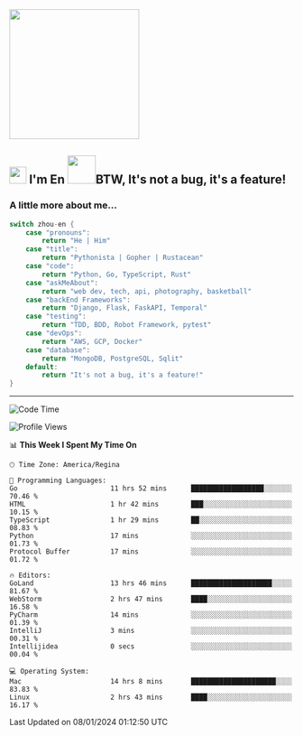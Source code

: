 <img align='center' src="https://media.giphy.com/media/GP1TJJSV4Ys1r64q2A/giphy.gif" width="230">

<h2><img src="https://emojis.slackmojis.com/emojis/images/1531849430/4246/blob-sunglasses.gif?1531849430" width="30"/> I'm En <img src="https://media.giphy.com/media/12oufCB0MyZ1Go/giphy.gif" width="50">BTW, It's not a bug, it's a feature!</h2>


<!-- <img align='right' src="https://media.giphy.com/media/M9gbBd9nbDrOTu1Mqx/giphy.gif" width="230"> -->


### A little more about me... 
<!--
```javascript
const zhou-en = {
    pronouns: "He" | "Him",
    title: "Pythonista" | "Gopher" | "Rustacean",
    code: ["Python", "Go", "Rust", "TypeScript"],
    askMeAbout: ["web dev", "tech", "app dev", "photography"],
    technologies: {
        backEnd: {
            python: ["Django", "Flask", "FaskAPI"],
            go: []
        },
        scraping: ["selenium", "scrapy", "spider"],
        testing: ["Robot Framework"],
        devOps: ["AWS", "Docker", "GCP", "Nginx"],
        databases: ["mongo", "postgresql", "sqlite"],
        misc: ["Firebase", "Heroku"]
    },
    architecture: ["Event Driven Architecture", "Microservices"],
    currentFocus: ["Temporal", "Rust"],
    funFact: "It's not a bug, it's a feature!"
};
```
  -->

```go
switch zhou-en {
    case "pronouns":
        return "He | Him"
    case "title":
        return "Pythonista | Gopher | Rustacean"
    case "code":
        return "Python, Go, TypeScript, Rust"
    case "askMeAbout":
        return "web dev, tech, api, photography, basketball"
    case "backEnd Frameworks":
        return "Django, Flask, FaskAPI, Temporal"
    case "testing":
        return "TDD, BDD, Robot Framework, pytest"
    case "devOps":
        return "AWS, GCP, Docker"
    case "database":
        return "MongoDB, PostgreSQL, Sqlit"
    default:
        return "It's not a bug, it's a feature!"
}
```




---
<!--START_SECTION:waka-->
![Code Time](http://img.shields.io/badge/Code%20Time-1%2C152%20hrs%2031%20mins-blue)

![Profile Views](http://img.shields.io/badge/Profile%20Views-0-blue)

📊 **This Week I Spent My Time On** 

```text
🕑︎ Time Zone: America/Regina

💬 Programming Languages: 
Go                       11 hrs 52 mins      ██████████████████░░░░░░░   70.46 % 
HTML                     1 hr 42 mins        ███░░░░░░░░░░░░░░░░░░░░░░   10.15 % 
TypeScript               1 hr 29 mins        ██░░░░░░░░░░░░░░░░░░░░░░░   08.83 % 
Python                   17 mins             ░░░░░░░░░░░░░░░░░░░░░░░░░   01.73 % 
Protocol Buffer          17 mins             ░░░░░░░░░░░░░░░░░░░░░░░░░   01.72 % 

🔥 Editors: 
GoLand                   13 hrs 46 mins      ████████████████████░░░░░   81.67 % 
WebStorm                 2 hrs 47 mins       ████░░░░░░░░░░░░░░░░░░░░░   16.58 % 
PyCharm                  14 mins             ░░░░░░░░░░░░░░░░░░░░░░░░░   01.39 % 
IntelliJ                 3 mins              ░░░░░░░░░░░░░░░░░░░░░░░░░   00.31 % 
Intellijidea             0 secs              ░░░░░░░░░░░░░░░░░░░░░░░░░   00.04 % 

💻 Operating System: 
Mac                      14 hrs 8 mins       █████████████████████░░░░   83.83 % 
Linux                    2 hrs 43 mins       ████░░░░░░░░░░░░░░░░░░░░░   16.17 % 
```


 Last Updated on 08/01/2024 01:12:50 UTC
<!--END_SECTION:waka-->

